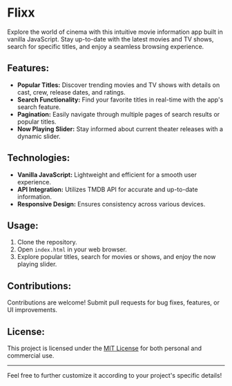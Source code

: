 # Flixx

Explore the world of cinema with this intuitive movie information app built in vanilla JavaScript. Stay up-to-date with the latest movies and TV shows, search for specific titles, and enjoy a seamless browsing experience.

## Features:

- **Popular Titles:** Discover trending movies and TV shows with details on cast, crew, release dates, and ratings.
- **Search Functionality:** Find your favorite titles in real-time with the app's search feature.
- **Pagination:** Easily navigate through multiple pages of search results or popular titles.
- **Now Playing Slider:** Stay informed about current theater releases with a dynamic slider.

## Technologies:

- **Vanilla JavaScript:** Lightweight and efficient for a smooth user experience.
- **API Integration:** Utilizes TMDB API for accurate and up-to-date information.
- **Responsive Design:** Ensures consistency across various devices.

## Usage:

1. Clone the repository.
2. Open `index.html` in your web browser.
3. Explore popular titles, search for movies or shows, and enjoy the now playing slider.

## Contributions:

Contributions are welcome! Submit pull requests for bug fixes, features, or UI improvements.

## License:

This project is licensed under the [MIT License](link-to-license-file) for both personal and commercial use.

---

Feel free to further customize it according to your project's specific details!
